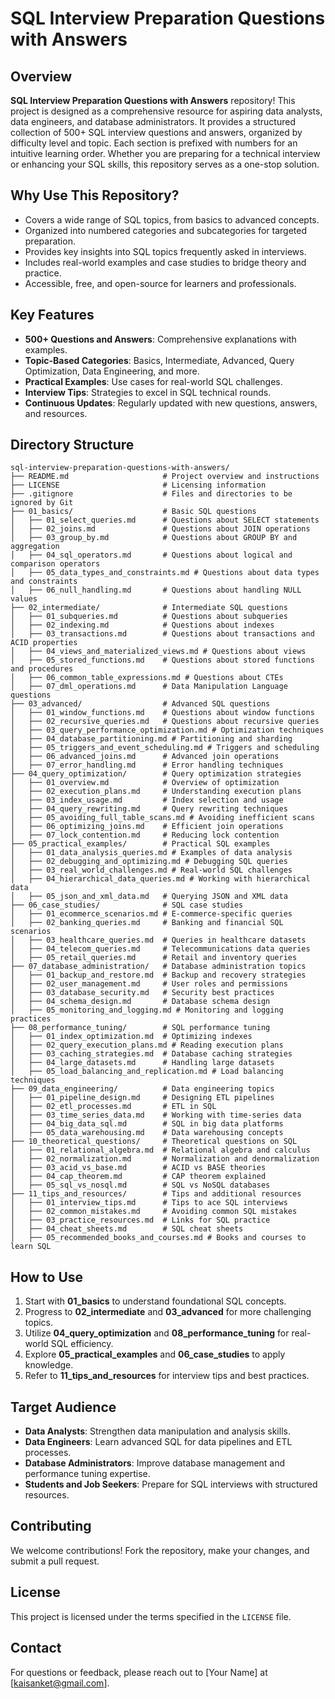 # SQL Interview Preparation Questions with Answers

## Overview
**SQL Interview Preparation Questions with Answers** repository! This project is designed as a comprehensive resource for aspiring data analysts, data engineers, and database administrators. It provides a structured collection of 500+ SQL interview questions and answers, organized by difficulty level and topic. Each section is prefixed with numbers for an intuitive learning order. Whether you are preparing for a technical interview or enhancing your SQL skills, this repository serves as a one-stop solution.

## Why Use This Repository?
- Covers a wide range of SQL topics, from basics to advanced concepts.
- Organized into numbered categories and subcategories for targeted preparation.
- Provides key insights into SQL topics frequently asked in interviews.
- Includes real-world examples and case studies to bridge theory and practice.
- Accessible, free, and open-source for learners and professionals.

## Key Features
- **500+ Questions and Answers**: Comprehensive explanations with examples.
- **Topic-Based Categories**: Basics, Intermediate, Advanced, Query Optimization, Data Engineering, and more.
- **Practical Examples**: Use cases for real-world SQL challenges.
- **Interview Tips**: Strategies to excel in SQL technical rounds.
- **Continuous Updates**: Regularly updated with new questions, answers, and resources.

## Directory Structure
```
sql-interview-preparation-questions-with-answers/
├── README.md                     # Project overview and instructions
├── LICENSE                       # Licensing information
├── .gitignore                    # Files and directories to be ignored by Git
├── 01_basics/                    # Basic SQL questions
│   ├── 01_select_queries.md      # Questions about SELECT statements
│   ├── 02_joins.md               # Questions about JOIN operations
│   ├── 03_group_by.md            # Questions about GROUP BY and aggregation
│   ├── 04_sql_operators.md       # Questions about logical and comparison operators
│   ├── 05_data_types_and_constraints.md # Questions about data types and constraints
│   ├── 06_null_handling.md       # Questions about handling NULL values
├── 02_intermediate/              # Intermediate SQL questions
│   ├── 01_subqueries.md          # Questions about subqueries
│   ├── 02_indexing.md            # Questions about indexes
│   ├── 03_transactions.md        # Questions about transactions and ACID properties
│   ├── 04_views_and_materialized_views.md # Questions about views
│   ├── 05_stored_functions.md    # Questions about stored functions and procedures
│   ├── 06_common_table_expressions.md # Questions about CTEs
│   ├── 07_dml_operations.md      # Data Manipulation Language questions
├── 03_advanced/                  # Advanced SQL questions
│   ├── 01_window_functions.md    # Questions about window functions
│   ├── 02_recursive_queries.md   # Questions about recursive queries
│   ├── 03_query_performance_optimization.md # Optimization techniques
│   ├── 04_database_partitioning.md # Partitioning and sharding
│   ├── 05_triggers_and_event_scheduling.md # Triggers and scheduling
│   ├── 06_advanced_joins.md      # Advanced join operations
│   ├── 07_error_handling.md      # Error handling techniques
├── 04_query_optimization/        # Query optimization strategies
│   ├── 01_overview.md            # Overview of optimization
│   ├── 02_execution_plans.md     # Understanding execution plans
│   ├── 03_index_usage.md         # Index selection and usage
│   ├── 04_query_rewriting.md     # Query rewriting techniques
│   ├── 05_avoiding_full_table_scans.md # Avoiding inefficient scans
│   ├── 06_optimizing_joins.md    # Efficient join operations
│   ├── 07_lock_contention.md     # Reducing lock contention
├── 05_practical_examples/        # Practical SQL examples
│   ├── 01_data_analysis_queries.md # Examples of data analysis
│   ├── 02_debugging_and_optimizing.md # Debugging SQL queries
│   ├── 03_real_world_challenges.md # Real-world SQL challenges
│   ├── 04_hierarchical_data_queries.md # Working with hierarchical data
│   ├── 05_json_and_xml_data.md   # Querying JSON and XML data
├── 06_case_studies/              # SQL case studies
│   ├── 01_ecommerce_scenarios.md # E-commerce-specific queries
│   ├── 02_banking_queries.md     # Banking and financial SQL scenarios
│   ├── 03_healthcare_queries.md  # Queries in healthcare datasets
│   ├── 04_telecom_queries.md     # Telecommunications data queries
│   ├── 05_retail_queries.md      # Retail and inventory queries
├── 07_database_administration/   # Database administration topics
│   ├── 01_backup_and_restore.md  # Backup and recovery strategies
│   ├── 02_user_management.md     # User roles and permissions
│   ├── 03_database_security.md   # Security best practices
│   ├── 04_schema_design.md       # Database schema design
│   ├── 05_monitoring_and_logging.md # Monitoring and logging practices
├── 08_performance_tuning/        # SQL performance tuning
│   ├── 01_index_optimization.md  # Optimizing indexes
│   ├── 02_query_execution_plans.md # Reading execution plans
│   ├── 03_caching_strategies.md  # Database caching strategies
│   ├── 04_large_datasets.md      # Handling large datasets
│   ├── 05_load_balancing_and_replication.md # Load balancing techniques
├── 09_data_engineering/          # Data engineering topics
│   ├── 01_pipeline_design.md     # Designing ETL pipelines
│   ├── 02_etl_processes.md       # ETL in SQL
│   ├── 03_time_series_data.md    # Working with time-series data
│   ├── 04_big_data_sql.md        # SQL in big data platforms
│   ├── 05_data_warehousing.md    # Data warehousing concepts
├── 10_theoretical_questions/     # Theoretical questions on SQL
│   ├── 01_relational_algebra.md  # Relational algebra and calculus
│   ├── 02_normalization.md       # Normalization and denormalization
│   ├── 03_acid_vs_base.md        # ACID vs BASE theories
│   ├── 04_cap_theorem.md         # CAP theorem explained
│   ├── 05_sql_vs_nosql.md        # SQL vs NoSQL databases
├── 11_tips_and_resources/        # Tips and additional resources
│   ├── 01_interview_tips.md      # Tips to ace SQL interviews
│   ├── 02_common_mistakes.md     # Avoiding common SQL mistakes
│   ├── 03_practice_resources.md  # Links for SQL practice
│   ├── 04_cheat_sheets.md        # SQL cheat sheets
│   ├── 05_recommended_books_and_courses.md # Books and courses to learn SQL
```

## How to Use
1. Start with **01_basics** to understand foundational SQL concepts.
2. Progress to **02_intermediate** and **03_advanced** for more challenging topics.
3. Utilize **04_query_optimization** and **08_performance_tuning** for real-world SQL efficiency.
4. Explore **05_practical_examples** and **06_case_studies** to apply knowledge.
5. Refer to **11_tips_and_resources** for interview tips and best practices.

## Target Audience
- **Data Analysts**: Strengthen data manipulation and analysis skills.
- **Data Engineers**: Learn advanced SQL for data pipelines and ETL processes.
- **Database Administrators**: Improve database management and performance tuning expertise.
- **Students and Job Seekers**: Prepare for SQL interviews with structured resources.

## Contributing
We welcome contributions! Fork the repository, make your changes, and submit a pull request.

## License
This project is licensed under the terms specified in the `LICENSE` file.

## Contact
For questions or feedback, please reach out to [Your Name] at [kaisanket@gmail.com].
